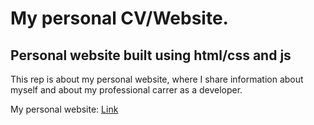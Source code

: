 # My personal CV/Website.

## Personal website built using html/css and js

This rep is about my personal website, where I share information about myself and about my professional carrer as a developer.


My personal website: <a href="machadokd.github.io/cv">Link</a>